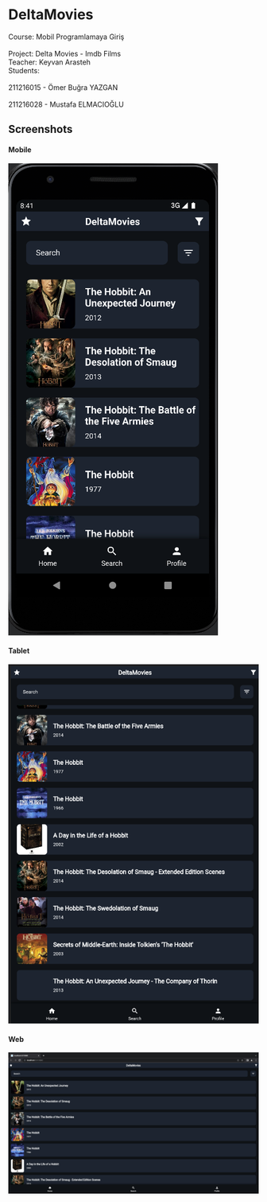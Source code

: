 # DeltaMovies  
Course: Mobil Programlamaya Giriş  <br>  
Project: Delta Movies - Imdb Films <br>
Teacher: Keyvan Arasteh  <br>
Students: <br>  
211216015 - Ömer Buğra YAZGAN <br>  
211216028 - Mustafa ELMACIOĞLU  <br>  

## Screenshots

#### Mobile
![mobile](./mobile-galaxy.png)

#### Tablet
![tablet](./tablet-ipadair.png)

#### Web
![web](./web.png)

